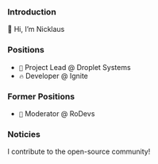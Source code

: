 ### Introduction
👋 Hi, I’m Nicklaus

### Positions
- `🚀` Project Lead @ Droplet Systems
- `🔥` Developer @ Ignite

### Former Positions
- `🐛` Moderator @ RoDevs

### Noticies
I contribute to the open-source community!
